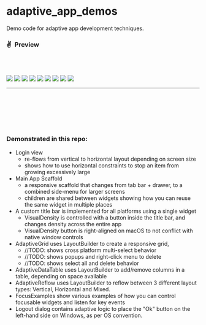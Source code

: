 # adaptive_app_demos

Demo code for adaptive app development techniques.




### ✌&ensp;Preview
<br/><br/>

<img src="https://i.imgur.com/9BQ0mnv.png" />
<img src="https://i.imgur.com/WtV4jZr.png" />
<img src="https://i.imgur.com/oVfjcaq.png" />
<img src="https://i.imgur.com/cFoQl3G.png" />
<img src="https://i.imgur.com/qgKrW81.png" />
<img src="https://i.imgur.com/Xwspfzg.png" />
<img src="https://i.imgur.com/Jt2fTIH.png" />
<img src="https://i.imgur.com/5ZR1kck.png" />
<img src="https://i.imgur.com/zfrJrLH.png" />


---

<br/><br/><br/><br/><br/>

### Demonstrated in this repo:
* Login view
  * re-flows from vertical to horizontal layout depending on screen size
  * shows how to use horizontal constraints to stop an item from growing excessively large
* Main App Scaffold
  * a responsive scaffold that changes from tab bar + drawer, to a combined side-menu for larger screens
  * children are shared between widgets showing how you can reuse the same widget in multiple places
* A custom title bar is implemented for all platforms using a single widget
  * VisualDensity is controlled with a button inside the title bar, and changes density across the entire app
  * VisualDensity button is right-aligned on macOS to not conflict with native window controls
* AdaptiveGrid uses LayoutBuilder to create a responsive grid,
  * //TODO: shows cross platform multi-select behavior
  * //TODO: shows popups and right-click menu to delete
  * //TODO: shows select all and delete behavior
* AdaptiveDataTable uses LayoutBuilder to add/remove columns in a table, depending on space available
* AdaptiveReflow uses LayoutBuilder to reflow between 3 different layout types: Vertical, Horizontal and Mixed.
* FocusExamples show various examples of how you can control focusable widgets and listen for key events
* Logout dialog contains adaptive logic to place the "Ok" button on the left-hand side on Windows, as per OS convention.
